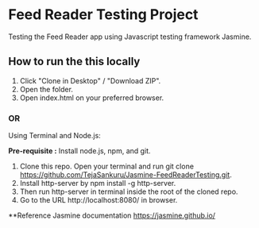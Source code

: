 # Feed Reader Testing Project

Testing the Feed Reader app using Javascript testing framework Jasmine.

## How to run the this locally

1. Click "Clone in Desktop" / "Download ZIP".
2. Open the folder.
3. Open index.html on your preferred browser.

### OR

Using Terminal and Node.js:

**Pre-requisite :** Install node.js, npm, and git.

1. Clone this repo. Open your terminal and run git clone https://github.com/TejaSankuru/Jasmine-FeedReaderTesting.git.
2. Install http-server by npm install -g http-server.
3. Then run http-server in terminal inside the root of the cloned repo.
4. Go to the URL http://localhost:8080/ in browser.

**Reference
Jasmine documentation <https://jasmine.github.io/>
